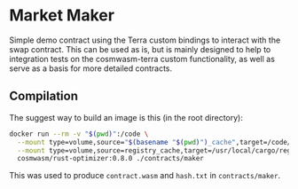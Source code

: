 # Market Maker

Simple demo contract using the Terra custom bindings to interact with
the swap contract. This can be used as is, but is mainly designed to help
to integration tests on the cosmwasm-terra custom functionality, as well
as serve as a basis for more detailed contracts.

## Compilation

The suggest way to build an image is this (in the root directory):

```sh
docker run --rm -v "$(pwd)":/code \
  --mount type=volume,source="$(basename "$(pwd)")_cache",target=/code/contracts/maker/target \
  --mount type=volume,source=registry_cache,target=/usr/local/cargo/registry \
  cosmwasm/rust-optimizer:0.8.0 ./contracts/maker
```

This was used to produce `contract.wasm` and `hash.txt` in `contracts/maker`.
